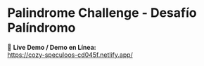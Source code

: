 # Palindrome Challenge - Desafío Palíndromo

🔗 **Live Demo / Demo en Línea:**\
https://cozy-speculoos-cd045f.netlify.app/
